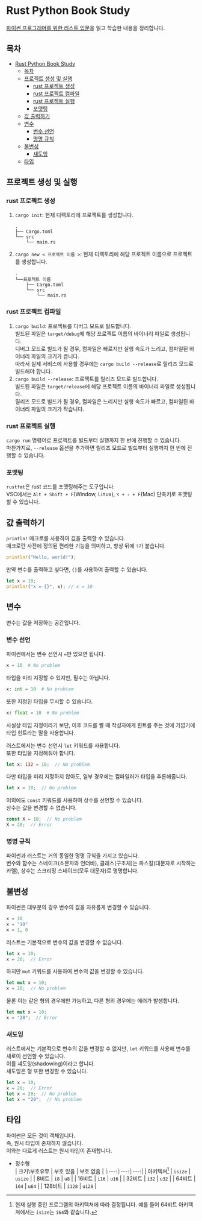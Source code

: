 # Rust Python Book Study

[파이썬 프로그래머를 위한 러스트 입문](https://indosaram.github.io/rust-python-book/)을 읽고 학습한 내용을 정리합니다.

## 목차

- [Rust Python Book Study](#rust-python-book-study)
  - [목차](#목차)
  - [프로젝트 생성 및 실행](#프로젝트-생성-및-실행)
    - [rust 프로젝트 생성](#rust-프로젝트-생성)
    - [rust 프로젝트 컴파일](#rust-프로젝트-컴파일)
    - [rust 프로젝트 실행](#rust-프로젝트-실행)
    - [포맷팅](#포맷팅)
  - [값 출력하기](#값-출력하기)
  - [변수](#변수)
    - [변수 선언](#변수-선언)
    - [명명 규칙](#명명-규칙)
  - [불변성](#불변성)
    - [섀도잉](#섀도잉)
  - [타입](#타입)

## 프로젝트 생성 및 실행

### rust 프로젝트 생성

1. `cargo init`:
   현재 디렉토리에 프로젝트를 생성합니다.
   ```
   .
   ├── Cargo.toml
   └── src
       └── main.rs
   ```
2. `cargo new < 프로젝트 이름 >`:
   현재 디렉토리에 해당 프로젝트 이름으로 프로젝트를 생성합니다.
   ```
   .
   └──프로젝트 이름
       ├── Cargo.toml
       └── src
           └── main.rs
   ```

### rust 프로젝트 컴파일

1. `cargo build`:
   프로젝트를 디버그 모드로 빌드합니다.  
   빌드된 파일은 `target/debug`에 해당 프로젝트 이름의 바이너리 파일로 생성됩니다.  
   디버그 모드로 빌드가 될 경우, 컴파일은 빠르지만 실행 속도가 느리고, 컴파일된 바이너리 파일의 크기가 큽니다.  
   따라서 실제 서비스에 사용할 경우에는 `cargo build --release`로 릴리즈 모드로 빌드해야 합니다.
2. `cargo build --release`:
   프로젝트를 릴리즈 모드로 빌드합니다.  
   빌드된 파일은 `target/release`에 해당 프로젝트 이름의 바이너리 파일로 생성됩니다.  
   릴리즈 모드로 빌드가 될 경우, 컴파일은 느리지만 실행 속도가 빠르고, 컴파일된 바이너리 파일의 크기가 작습니다.

### rust 프로젝트 실행

`cargo run` 명령어로 프로젝트를 빌드부터 실행까지 한 번에 진행할 수 있습니다.  
마찬가지로, `--release` 옵션을 추가하면 릴리즈 모드로 빌드부터 실행까지 한 번에 진행할 수 있습니다.

### 포맷팅

`rustfmt`은 rust 코드를 포맷팅해주는 도구입니다.  
VSC에서는 `Alt + Shift + F`(Window, Linux), `⌥ + ⇧ + F`(Mac) 단축키로 포맷팅할 수 있습니다.

## 값 출력하기

`println!` 매크로를 사용하여 값을 출력할 수 있습니다.  
매크로란 사전에 정의된 편리한 기능을 의미하고, 항상 뒤에 `!`가 붙습니다.
```rust
println!("Hello, world!");
```

만약 변수를 출력하고 싶다면, `{}`를 사용하여 출력할 수 있습니다.
```rust
let x = 10;
println!("x = {}", x); // x = 10
```

## 변수

변수는 값을 저장하는 공간입니다.

### 변수 선언

파이썬에서는 변수 선언시 `=`만 있으면 됩니다.

```python
x = 10  # No problem
```

타입을 미리 지정할 수 있지만, 필수는 아닙니다.

```python
x: int = 10  # No problem
```

또한 지정된 타입을 무시할 수 있습니다.

```python
x: float = 10  # No problem
```

사실상 타입 지정이라기 보단, 이후 코드를 짤 때 작성자에게 힌트를 주는 것에 가깝기에 타입 힌트라는 말을 사용합니다.

러스트에서는 변수 선언시 `let` 키워드를 사용합니다.  
또한 타입을 지정해줘야 합니다.

```rust
let x: i32 = 10;  // No problem
```

다만 타입을 미리 지정하지 않아도, 일부 경우에는 컴파일러가 타입을 추론해줍니다.

```rust
let x = 10;  // No problem
```

이외에도 `const` 키워드를 사용하여 상수를 선언할 수 있습니다.  
상수는 값을 변경할 수 없습니다.

```rust
const X = 10;  // No problem
X = 20;  // Error
```

### 명명 규칙

파이썬과 러스트는 거의 동일한 명명 규칙을 가지고 있습니다.  
변수와 함수는 스네이크(소문자와 언더바), 클래스(구조체)는 파스칼(대문자로 시작하는 카멜), 상수는 스크리밍 스네이크(모두 대문자)로 명명합니다.

## 불변성

파이썬은 대부분의 경우 변수의 값을 자유롭게 변경할 수 있습니다.

```python
x = 10
x = "10"
x = 1, 0
```

러스트는 기본적으로 변수의 값을 변경할 수 없습니다.

```rust
let x = 10;
x = 20;  // Error
```

하지만 `mut` 키워드를 사용하여 변수의 값을 변경할 수 있습니다.

```rust
let mut x = 10;
x = 20;  // No problem
```

물론 이는 같은 형의 경우에만 가능하고, 다른 형의 경우에는 에러가 발생합니다.

```rust
let mut x = 10;
x = "20";  // Error
```

### 섀도잉

러스트에서는 기본적으로 변수의 값을 변경할 수 없지만, `let` 키워드를 사용해 변수를 새로이 선언할 수 있습니다.  
이를 섀도잉(shadowing)이라고 합니다.  
섀도잉은 형 또한 변경할 수 있습니다.

```rust
let x = 10;
x = 20;  // Error
let x = 20;  // No problem
let x = "20";  // No problem
```

## 타입

파이썬은 모든 것이 객체입니다.  
즉, 원시 타입이 존재하지 않습니다.  
이와는 다르게 러스트는 원시 타입이 존재합니다.

- 정수형  
   | 크기\부호유무 | 부호 있음 | 부호 없음 |
  |:---:|:---:|:---:|
  | 아키텍쳐[^아키텍쳐] | `isize` | `usize` |
  | 8비트 | `i8` | `u8` |
  | 16비트 | `i16` | `u16` |
  | 32비트 | `i32` | `u32` |
  | 64비트 | `i64` | `u64` |
  | 128비트 | `i128` | `u128` |

    [^아키텍쳐]: 현재 실행 중인 프로그램의 아키텍쳐에 따라 결정됩니다. 예를 들어 64비트 아키텍쳐에서는 `isize`는 `i64`와 같습니다.


